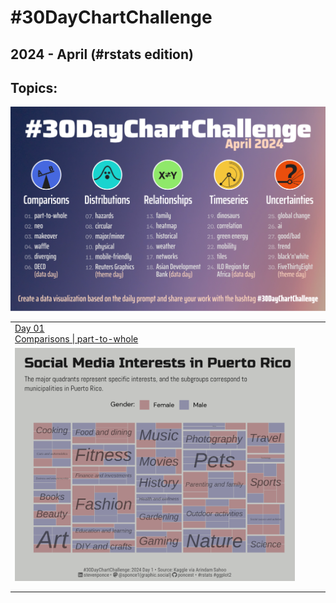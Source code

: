 # #30DayChartChallenge

## 2024 - April (#rstats edition)

## Topics:

![](topics/2024_topics.png)

|                                                                                                                                            |     |     |     |
|--------------------------------------------------------------------------------------------------------------------------------------------|-----|-----|-----|
| [Day 01](https://github.com/poncest/30DayChartChallenge)<br>[Comparisons \| part-to-whole](https://github.com/poncest/30DayChartChallenge) |     |     |     |
| ![](day_01/2024_day_01.png "part-to-whole")                                                                                                |     |     |     |
|                                                                                                                                            |     |     |     |
|                                                                                                                                            |     |     |     |
